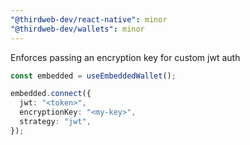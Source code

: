 ```yaml
---
"@thirdweb-dev/react-native": minor
"@thirdweb-dev/wallets": minor
---
```


Enforces passing an encryption key for custom jwt auth

```typescript
const embedded = useEmbeddedWallet();

embedded.connect({
  jwt: "<token>",
  encryptionKey: "<my-key>",
  strategy: "jwt",
});
```
